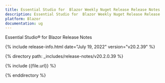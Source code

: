 ```yaml
---
title: Essential Studio for  Blazor Weekly Nuget Release Release Notes  
description: Essential Studio for  Blazor Weekly Nuget Release Release Notes 
platform: Blazor
documentation: ug
---
```


Essential Studio&reg; for  Blazor  Release Notes  

{% include release-info.html date="July 19, 2022"  version="v20.2.39" %} 

{% directory path: _includes/release-notes/v20.2.0.39 %}

{% include {{file.url}} %}

{% enddirectory %}
